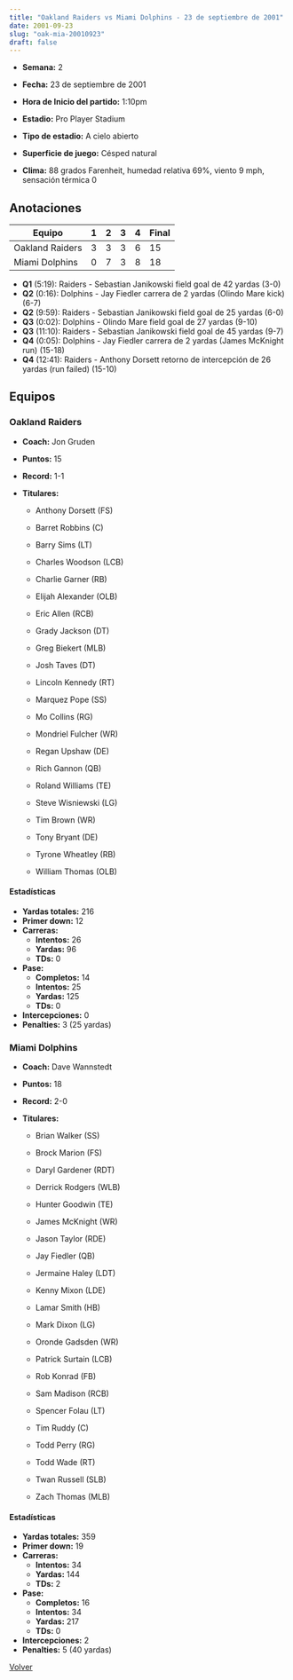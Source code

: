```yaml
---
title: "Oakland Raiders vs Miami Dolphins - 23 de septiembre de 2001"
date: 2001-09-23
slug: "oak-mia-20010923"
draft: false
---
```


* **Semana:** 2
* **Fecha:** 23 de septiembre de 2001

* **Hora de Inicio del partido:** 1:10pm
* **Estadio:** Pro Player Stadium
* **Tipo de estadio:** A cielo abierto
* **Superficie de juego:** Césped natural
* **Clima:** 88 grados Farenheit, humedad relativa 69%, viento 9 mph, sensación térmica 0





## Anotaciones
| Equipo | 1 | 2 | 3 | 4 | Final |
|--------|---|---|---|---|-------|
| Oakland Raiders  | 3 | 3 | 3 | 6  | 15 |
| Miami Dolphins  | 0 | 7 | 3 | 8  | 18 |
* **Q1** (5:19): Raiders - Sebastian Janikowski field goal de 42 yardas (3-0)
* **Q2** (0:16): Dolphins - Jay Fiedler carrera de 2 yardas (Olindo Mare kick) (6-7)
* **Q2** (9:59): Raiders - Sebastian Janikowski field goal de 25 yardas (6-0)
* **Q3** (0:02): Dolphins - Olindo Mare field goal de 27 yardas (9-10)
* **Q3** (11:10): Raiders - Sebastian Janikowski field goal de 45 yardas (9-7)
* **Q4** (0:05): Dolphins - Jay Fiedler carrera de 2 yardas (James McKnight run) (15-18)
* **Q4** (12:41): Raiders - Anthony Dorsett retorno de intercepción de 26 yardas (run failed) (15-10)


## Equipos


### Oakland Raiders
* **Coach:** Jon Gruden
* **Puntos:** 15
* **Record:** 1-1
* **Titulares:** 

  * Anthony Dorsett (FS) 

  * Barret Robbins (C) 

  * Barry Sims (LT) 

  * Charles Woodson (LCB) 

  * Charlie Garner (RB) 

  * Elijah Alexander (OLB) 

  * Eric Allen (RCB) 

  * Grady Jackson (DT) 

  * Greg Biekert (MLB) 

  * Josh Taves (DT) 

  * Lincoln Kennedy (RT) 

  * Marquez Pope (SS) 

  * Mo Collins (RG) 

  * Mondriel Fulcher (WR) 

  * Regan Upshaw (DE) 

  * Rich Gannon (QB) 

  * Roland Williams (TE) 

  * Steve Wisniewski (LG) 

  * Tim Brown (WR) 

  * Tony Bryant (DE) 

  * Tyrone Wheatley (RB) 

  * William Thomas (OLB) 

#### Estadísticas
* **Yardas totales:** 216
* **Primer down:** 12
* **Carreras:**
  * **Intentos:** 26
  * **Yardas:** 96
  * **TDs:** 0
* **Pase:**
  * **Completos:** 14
  * **Intentos:** 25
  * **Yardas:** 125
  * **TDs:** 0
* **Intercepciones:** 0
* **Penalties:** 3 (25 yardas)

### Miami Dolphins
* **Coach:** Dave Wannstedt
* **Puntos:** 18
* **Record:** 2-0
* **Titulares:** 

  * Brian Walker (SS) 

  * Brock Marion (FS) 

  * Daryl Gardener (RDT) 

  * Derrick Rodgers (WLB) 

  * Hunter Goodwin (TE) 

  * James McKnight (WR) 

  * Jason Taylor (RDE) 

  * Jay Fiedler (QB) 

  * Jermaine Haley (LDT) 

  * Kenny Mixon (LDE) 

  * Lamar Smith (HB) 

  * Mark Dixon (LG) 

  * Oronde Gadsden (WR) 

  * Patrick Surtain (LCB) 

  * Rob Konrad (FB) 

  * Sam Madison (RCB) 

  * Spencer Folau (LT) 

  * Tim Ruddy (C) 

  * Todd Perry (RG) 

  * Todd Wade (RT) 

  * Twan Russell (SLB) 

  * Zach Thomas (MLB) 

#### Estadísticas
* **Yardas totales:** 359
* **Primer down:** 19
* **Carreras:**
  * **Intentos:** 34
  * **Yardas:** 144
  * **TDs:** 2
* **Pase:**
  * **Completos:** 16
  * **Intentos:** 34
  * **Yardas:** 217
  * **TDs:** 0
* **Intercepciones:** 2
* **Penalties:** 5 (40 yardas)


[Volver](/historia/2001)
